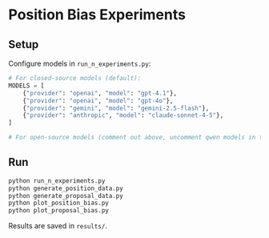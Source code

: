 # Position Bias Experiments

## Setup
Configure models in `run_n_experiments.py`:
```python
# For closed-source models (default):
MODELS = [
    {"provider": "openai", "model": "gpt-4.1"},
    {"provider": "openai", "model": "gpt-4o"},
    {"provider": "gemini", "model": "gemini-2.5-flash"},
    {"provider": "anthropic", "model": "claude-sonnet-4-5"},
]

# For open-source models (comment out above, uncomment qwen models in the file)
```

## Run
```bash
python run_n_experiments.py
python generate_position_data.py
python generate_proposal_data.py
python plot_position_bias.py
python plot_proposal_bias.py
```

Results are saved in `results/`.
